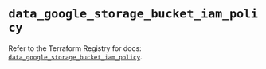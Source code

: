# `data_google_storage_bucket_iam_policy`

Refer to the Terraform Registry for docs: [`data_google_storage_bucket_iam_policy`](https://registry.terraform.io/providers/hashicorp/google-beta/5.39.1/docs/data-sources/google_storage_bucket_iam_policy).
